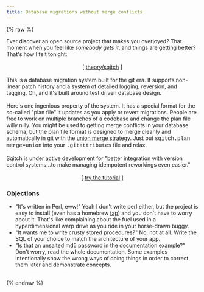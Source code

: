 ```yaml
---
title: Database migrations without merge conflicts
---
```


{% raw %}
<div class="css-full-post-content js-full-post-content">
Ever discover an open source project that makes you overjoyed? That moment when you feel like <i>somebody gets it</i>, and things are getting better? That's how I felt tonight:<br /><br /><div style="text-align: center;">[&nbsp;<a href="https://github.com/theory/sqitch">theory/sqitch</a>&nbsp;]</div><br />This is a database migration system built for the git era. It supports non-linear patch history and a system of detailed logging, reversion, and tagging. Oh, and it's built around test driven database design.<br /><br />Here's one ingenious property of the system. It has a special format for the so-called "plan file" it updates as you apply or revert migrations. People are free to work on multiple branches of a codebase and change the plan file willy nilly. You might be used to getting merge conflicts in your database schema, but the plan file format is designed to merge cleanly and automatically in git with the <a href="http://git-scm.com/docs/gitattributes#_built-in_merge_drivers">union merge strategy</a>. Just put&nbsp;<span style="font-family: Courier New, Courier, monospace;">sqitch.plan merge=union</span> into your <span style="font-family: Courier New, Courier, monospace;">.gitattributes</span> file and relax.<br /><br />Sqitch is under active development for "better integration with version control systems...to make managing idempotent reworkings even easier."<br /><br /><div style="text-align: center;">[&nbsp;<a href="https://github.com/theory/sqitch/blob/master/lib/sqitchtutorial.pod">try the tutorial</a>&nbsp;]</div><h3>Objections</h3><div><ul><li>"It's written in Perl, eww!" Yeah I don't write perl either, but the project is easy to install (even has a homebrew <a href="https://github.com/theory/homebrew-sqitch/">tap</a>) and you don't have to worry about it. That's like complaining about the fuel used in a hyperdimensional warp drive as you ride in your horse-drawn buggy.</li><li>"It wants me to write crusty stored procedures?" No, not at all. Write the SQL of your choice to match the architecture of your app.</li><li>"Is that an unsalted md5 password in the documentation example?" Don't worry, read the whole documentation. Some examples intentionally show the wrong ways of doing things in order to correct them later and demonstrate concepts.</li></ul></div><br /><script async class="speakerdeck-embed" data-id="ad105ed0ac490130d6a626f5cde8fd08" data-ratio="1.2994923857868" src="//speakerdeck.com/assets/embed.js"></script>
</div>
{% endraw %}
